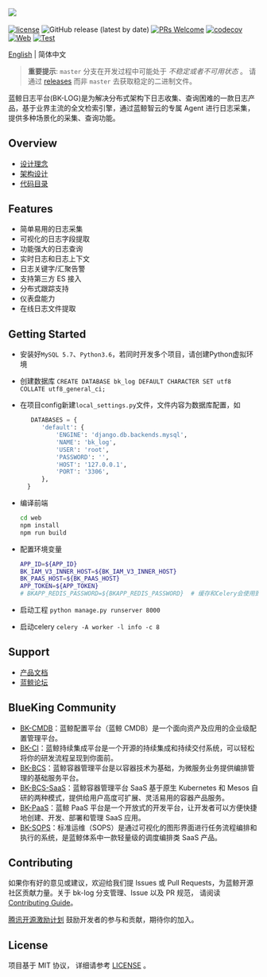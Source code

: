 ![](docs/resource/img/logo.png)
---
[![license](https://img.shields.io/badge/license-mit-brightgreen.svg?style=flat)](https://github.com/TencentBlueKing/bk-log/blob/master/LICENSE.txt)
![GitHub release (latest by date)](https://img.shields.io/github/v/release/TencentBlueKing/bk-log)
[![PRs Welcome](https://img.shields.io/badge/PRs-welcome-brightgreen.svg)](https://github.com/TencentBlueKing/bk-log/pulls)
[![codecov](https://codecov.io/gh/TencentBlueKing/bk-log/branch/master/graph/badge.svg?token=ATK33SUT2R)](https://codecov.io/gh/TencentBlueKing/bk-log)
[![Web](https://github.com/TencentBlueKing/bk-log/actions/workflows/web.yml/badge.svg?event=schedule)](https://github.com/TencentBlueKing/bk-log/actions/workflows/web.yml)
[![Test](https://github.com/TencentBlueKing/bk-log/actions/workflows/unittest.yml/badge.svg?event=schedule)](https://github.com/TencentBlueKing/bk-log/actions/workflows/unittest.yml)



[English](README_EN.md) | 简体中文

> **重要提示**: `master` 分支在开发过程中可能处于 *不稳定或者不可用状态* 。
请通过 [releases](https://github.com/TencentBlueKing/bk-log/releases) 而非 `master` 去获取稳定的二进制文件。

蓝鲸日志平台(BK-LOG)是为解决分布式架构下日志收集、查询困难的一款日志产品，基于业界主流的全文检索引擎，通过蓝鲸智云的专属 Agent 进行日志采集，提供多种场景化的采集、查询功能。

## Overview

* [设计理念](docs/overview/design.md)
* [架构设计](docs/overview/architecture.md)
* [代码目录](docs/overview/code_framework.md)

## Features

- 简单易用的日志采集
- 可视化的日志字段提取
- 功能强大的日志查询
- 实时日志和日志上下文
- 日志关键字/汇聚告警
- 支持第三方 ES 接入
- 分布式跟踪支持
- 仪表盘能力
- 在线日志文件提取


## Getting Started
- 安装好`MySQL 5.7`、`Python3.6`，若同时开发多个项目，请创建Python虚拟环境
- 创建数据库 `CREATE DATABASE bk_log DEFAULT CHARACTER SET utf8 COLLATE utf8_general_ci;`
- 在项目config新建`local_settings.py`文件，文件内容为数据库配置，如
  
  ```python
     DATABASES = {
        'default': {
            'ENGINE': 'django.db.backends.mysql',
            'NAME': 'bk_log',
            'USER': 'root',
            'PASSWORD': '',
            'HOST': '127.0.0.1',
            'PORT': '3306',
        },
    }
  ```

- 编译前端
   
  ```cmd
  cd web
  npm install
  npm run build
  ```
  
- 配置环境变量 
  
  ```bash
  APP_ID=${APP_ID}
  BK_IAM_V3_INNER_HOST=${BK_IAM_V3_INNER_HOST}
  BK_PAAS_HOST=${BK_PAAS_HOST}
  APP_TOKEN=${APP_TOKEN}
  # BKAPP_REDIS_PASSWORD=${BKAPP_REDIS_PASSWORD}  # 缓存和Celery会使用到redis，如果本地redis有密码需要增加这个环境变量
  ```

- 启动工程 `python manage.py runserver 8000`
- 启动celery `celery -A worker -l info -c 8`

## Support

- [产品文档](https://bk.tencent.com/docs/)
- [蓝鲸论坛](https://bk.tencent.com/s-mart/community)

## BlueKing Community

- [BK-CMDB](https://github.com/Tencent/bk-cmdb)：蓝鲸配置平台（蓝鲸 CMDB）是一个面向资产及应用的企业级配置管理平台。
- [BK-CI](https://github.com/Tencent/bk-ci)：蓝鲸持续集成平台是一个开源的持续集成和持续交付系统，可以轻松将你的研发流程呈现到你面前。
- [BK-BCS](https://github.com/Tencent/bk-bcs)：蓝鲸容器管理平台是以容器技术为基础，为微服务业务提供编排管理的基础服务平台。
- [BK-BCS-SaaS](https://github.com/Tencent/bk-bcs-saas)：蓝鲸容器管理平台 SaaS 基于原生 Kubernetes 和 Mesos 自研的两种模式，提供给用户高度可扩展、灵活易用的容器产品服务。
- [BK-PaaS](https://github.com/Tencent/bk-PaaS)：蓝鲸 PaaS 平台是一个开放式的开发平台，让开发者可以方便快捷地创建、开发、部署和管理 SaaS 应用。
- [BK-SOPS](https://github.com/Tencent/bk-sops)：标准运维（SOPS）是通过可视化的图形界面进行任务流程编排和执行的系统，是蓝鲸体系中一款轻量级的调度编排类 SaaS 产品。

## Contributing

如果你有好的意见或建议，欢迎给我们提 Issues 或 Pull Requests，为蓝鲸开源社区贡献力量。关于 bk-log 分支管理、Issue 以及 PR 规范，
请阅读 [Contributing Guide](CONTRIBUTING.md)。

[腾讯开源激励计划](https://opensource.tencent.com/contribution) 鼓励开发者的参与和贡献，期待你的加入。


## License

项目基于 MIT 协议， 详细请参考 [LICENSE](LICENSE.txt) 。

